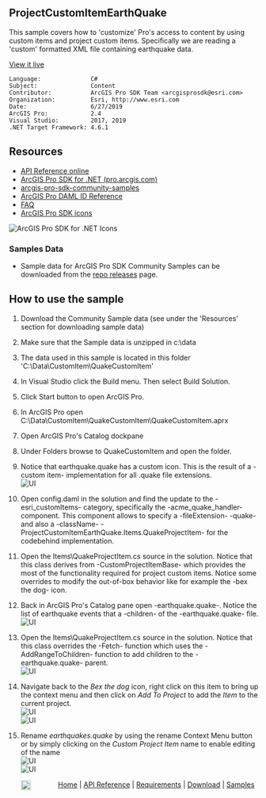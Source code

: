 ## ProjectCustomItemEarthQuake

<!-- TODO: Write a brief abstract explaining this sample -->
This sample covers how to 'customize' Pro's access to content by using custom items and project custom items.  Specifically we are reading a 'custom' formatted XML file containing earthquake data.  
  


<a href="http://pro.arcgis.com/en/pro-app/sdk/" target="_blank">View it live</a>

<!-- TODO: Fill this section below with metadata about this sample-->
```
Language:              C#
Subject:               Content
Contributor:           ArcGIS Pro SDK Team <arcgisprosdk@esri.com>
Organization:          Esri, http://www.esri.com
Date:                  6/27/2019
ArcGIS Pro:            2.4
Visual Studio:         2017, 2019
.NET Target Framework: 4.6.1
```

## Resources

* [API Reference online](https://pro.arcgis.com/en/pro-app/sdk/api-reference)
* <a href="https://pro.arcgis.com/en/pro-app/sdk/" target="_blank">ArcGIS Pro SDK for .NET (pro.arcgis.com)</a>
* [arcgis-pro-sdk-community-samples](https://github.com/Esri/arcgis-pro-sdk-community-samples)
* [ArcGIS Pro DAML ID Reference](https://github.com/Esri/arcgis-pro-sdk/wiki/ArcGIS-Pro-DAML-ID-Reference)
* [FAQ](https://github.com/Esri/arcgis-pro-sdk/wiki/FAQ)
* [ArcGIS Pro SDK icons](https://github.com/Esri/arcgis-pro-sdk/releases/tag/2.4.0.19948)

![ArcGIS Pro SDK for .NET Icons](https://Esri.github.io/arcgis-pro-sdk/images/Home/Image-of-icons.png  "ArcGIS Pro SDK Icons")

### Samples Data

* Sample data for ArcGIS Pro SDK Community Samples can be downloaded from the [repo releases](https://github.com/Esri/arcgis-pro-sdk-community-samples/releases) page.  

## How to use the sample
<!-- TODO: Explain how this sample can be used. To use images in this section, create the image file in your sample project's screenshots folder. Use relative url to link to this image using this syntax: ![My sample Image](FacePage/SampleImage.png) -->
1. Download the Community Sample data (see under the 'Resources' section for downloading sample data)  
1. Make sure that the Sample data is unzipped in c:\data   
1. The data used in this sample is located in this folder 'C:\Data\CustomItem\QuakeCustomItem'  
1. In Visual Studio click the Build menu. Then select Build Solution.  
1. Click Start button to open ArcGIS Pro.  
1. In ArcGIS Pro open C:\Data\CustomItem\QuakeCustomItem\QuakeCustomItem.aprx  
1. Open ArcGIS Pro's Catalog dockpane  
1. Under Folders browse to QuakeCustomItem and open the folder.    
1. Notice that earthquake.quake has a custom icon.  This is the result of a -custom item- implementation for all .quake file extensions.  
![UI](Screenshots/Screen1.png)    
  
1. Open config.daml in the solution and find the update to the -esri_customItems- category, specifically the -acme_quake_handler- component.  This component allows to specify a -fileExtension- -quake- and also a -className- -ProjectCustomItemEarthQuake.Items.QuakeProjectItem- for the codebehind implementation.  
1. Open the Items\QuakeProjectItem.cs source in the solution.  Notice that this class derives from -CustomProjectItemBase- which provides the most of the functionality required for project custom items.  Notice some overrides to modify the out-of-box behavior like for example the -bex the dog- icon.  
1. Back in ArcGIS Pro's Catalog pane open -earthquake.quake-.  Notice the list of earthquake events that a -children- of the -earthquake.quake- file.  
![UI](Screenshots/Screen1.png)     
  
1. Open the Items\QuakeProjectItem.cs source in the solution.  Notice that this class overrides the -Fetch- function which uses the -AddRangeToChildren- function to add children to the -earthquake.quake- parent.  
![UI](Screenshots/Screen2.png)     
  
1. Navigate back to the *Bex the dog* icon, right click on this item to bring up the context menu and then click on *Add To Project* to add the *Item* to the current project.  
![UI](Screenshots/Screen3.png)  
![UI](Screenshots/Screen4.png)  
  
1. Rename *earthquakes.quake* by using the rename Context Menu button or by simply clicking on the *Custom Project Item* name to enable editing of the name  
![UI](Screenshots/Screen5.png)  
![UI](Screenshots/Screen6.png)  
  


<!-- End -->

&nbsp;&nbsp;&nbsp;&nbsp;&nbsp;&nbsp;<img src="https://esri.github.io/arcgis-pro-sdk/images/ArcGISPro.png"  alt="ArcGIS Pro SDK for Microsoft .NET Framework" height = "20" width = "20" align="top"  >
&nbsp;&nbsp;&nbsp;&nbsp;&nbsp;&nbsp;&nbsp;&nbsp;&nbsp;&nbsp;&nbsp;&nbsp;
[Home](https://github.com/Esri/arcgis-pro-sdk/wiki) | <a href="https://pro.arcgis.com/en/pro-app/sdk/api-reference" target="_blank">API Reference</a> | [Requirements](https://github.com/Esri/arcgis-pro-sdk/wiki#requirements) | [Download](https://github.com/Esri/arcgis-pro-sdk/wiki#installing-arcgis-pro-sdk-for-net) | <a href="https://github.com/esri/arcgis-pro-sdk-community-samples" target="_blank">Samples</a>
